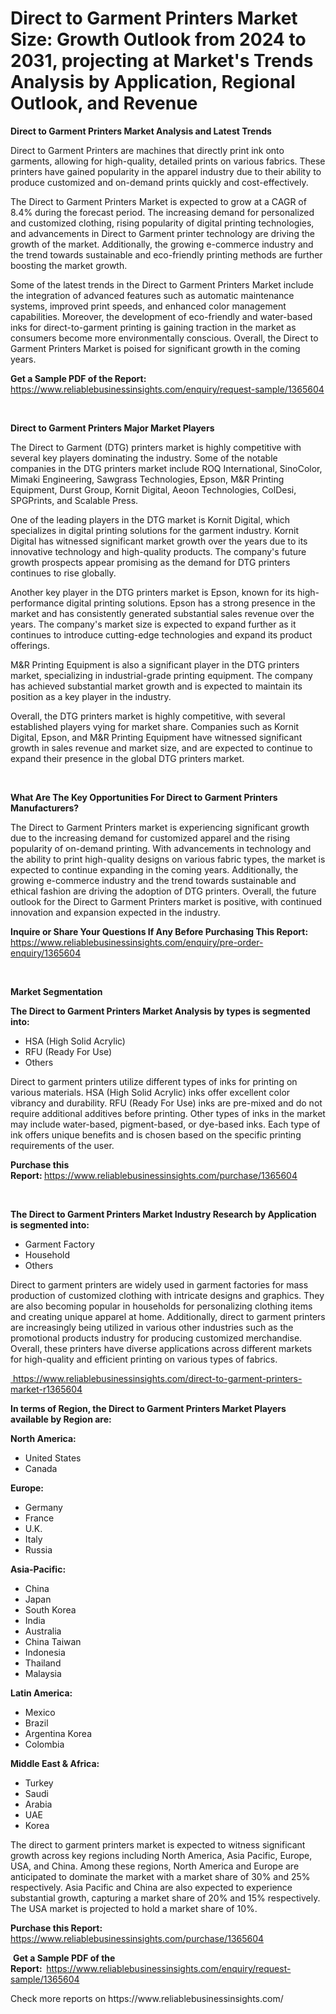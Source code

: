 <p><h1>Direct to Garment Printers Market Size: Growth Outlook from 2024 to 2031, projecting at Market's Trends Analysis by Application, Regional Outlook, and Revenue</h1></p><p><strong>Direct to Garment Printers Market Analysis and Latest Trends</strong></p>
<p><p>Direct to Garment Printers are machines that directly print ink onto garments, allowing for high-quality, detailed prints on various fabrics. These printers have gained popularity in the apparel industry due to their ability to produce customized and on-demand prints quickly and cost-effectively.</p><p>The Direct to Garment Printers Market is expected to grow at a CAGR of 8.4% during the forecast period. The increasing demand for personalized and customized clothing, rising popularity of digital printing technologies, and advancements in Direct to Garment printer technology are driving the growth of the market. Additionally, the growing e-commerce industry and the trend towards sustainable and eco-friendly printing methods are further boosting the market growth.</p><p>Some of the latest trends in the Direct to Garment Printers Market include the integration of advanced features such as automatic maintenance systems, improved print speeds, and enhanced color management capabilities. Moreover, the development of eco-friendly and water-based inks for direct-to-garment printing is gaining traction in the market as consumers become more environmentally conscious. Overall, the Direct to Garment Printers Market is poised for significant growth in the coming years.</p></p>
<p><strong>Get a Sample PDF of the Report:&nbsp;</strong> <a href="https://www.reliablebusinessinsights.com/enquiry/request-sample/1365604">https://www.reliablebusinessinsights.com/enquiry/request-sample/1365604</a></p>
<p>&nbsp;</p>
<p><strong>Direct to Garment Printers Major Market Players</strong></p>
<p><p>The Direct to Garment (DTG) printers market is highly competitive with several key players dominating the industry. Some of the notable companies in the DTG printers market include ROQ International, SinoColor, Mimaki Engineering, Sawgrass Technologies, Epson, M&R Printing Equipment, Durst Group, Kornit Digital, Aeoon Technologies, ColDesi, SPGPrints, and Scalable Press.</p><p>One of the leading players in the DTG market is Kornit Digital, which specializes in digital printing solutions for the garment industry. Kornit Digital has witnessed significant market growth over the years due to its innovative technology and high-quality products. The company's future growth prospects appear promising as the demand for DTG printers continues to rise globally.</p><p>Another key player in the DTG printers market is Epson, known for its high-performance digital printing solutions. Epson has a strong presence in the market and has consistently generated substantial sales revenue over the years. The company's market size is expected to expand further as it continues to introduce cutting-edge technologies and expand its product offerings.</p><p>M&R Printing Equipment is also a significant player in the DTG printers market, specializing in industrial-grade printing equipment. The company has achieved substantial market growth and is expected to maintain its position as a key player in the industry.</p><p>Overall, the DTG printers market is highly competitive, with several established players vying for market share. Companies such as Kornit Digital, Epson, and M&R Printing Equipment have witnessed significant growth in sales revenue and market size, and are expected to continue to expand their presence in the global DTG printers market.</p></p>
<p>&nbsp;</p>
<p><strong>What Are The Key Opportunities For Direct to Garment Printers Manufacturers?</strong></p>
<p><p>The Direct to Garment Printers market is experiencing significant growth due to the increasing demand for customized apparel and the rising popularity of on-demand printing. With advancements in technology and the ability to print high-quality designs on various fabric types, the market is expected to continue expanding in the coming years. Additionally, the growing e-commerce industry and the trend towards sustainable and ethical fashion are driving the adoption of DTG printers. Overall, the future outlook for the Direct to Garment Printers market is positive, with continued innovation and expansion expected in the industry.</p></p>
<p><strong>Inquire or Share Your Questions If Any Before Purchasing This Report:</strong> <a href="https://www.reliablebusinessinsights.com/enquiry/pre-order-enquiry/1365604">https://www.reliablebusinessinsights.com/enquiry/pre-order-enquiry/1365604</a></p>
<p>&nbsp;</p>
<p><strong>Market Segmentation</strong></p>
<p><strong>The Direct to Garment Printers Market Analysis by types is segmented into:</strong></p>
<p><ul><li>HSA (High Solid Acrylic)</li><li>RFU (Ready For Use)</li><li>Others</li></ul></p>
<p><p>Direct to garment printers utilize different types of inks for printing on various materials. HSA (High Solid Acrylic) inks offer excellent color vibrancy and durability. RFU (Ready For Use) inks are pre-mixed and do not require additional additives before printing. Other types of inks in the market may include water-based, pigment-based, or dye-based inks. Each type of ink offers unique benefits and is chosen based on the specific printing requirements of the user.</p></p>
<p><strong>Purchase this Report:&nbsp;</strong><a href="https://www.reliablebusinessinsights.com/purchase/1365604">https://www.reliablebusinessinsights.com/purchase/1365604</a></p>
<p>&nbsp;</p>
<p><strong>The Direct to Garment Printers Market Industry Research by Application is segmented into:</strong></p>
<p><ul><li>Garment Factory</li><li>Household</li><li>Others</li></ul></p>
<p><p>Direct to garment printers are widely used in garment factories for mass production of customized clothing with intricate designs and graphics. They are also becoming popular in households for personalizing clothing items and creating unique apparel at home. Additionally, direct to garment printers are increasingly being utilized in various other industries such as the promotional products industry for producing customized merchandise. Overall, these printers have diverse applications across different markets for high-quality and efficient printing on various types of fabrics.</p></p>
<p><a href="https://www.reliablebusinessinsights.com/direct-to-garment-printers-market-r1365604">&nbsp;https://www.reliablebusinessinsights.com/direct-to-garment-printers-market-r1365604</a></p>
<p><strong>In terms of Region, the Direct to Garment Printers Market Players available by Region are:</strong></p>
<p>
    <p> <strong> North America: </strong>
        <ul>
            <li>United States</li>
            <li>Canada</li>
        </ul>
        </p> 
    <p> <strong> Europe: </strong>
        <ul>
            <li>Germany</li>
            <li>France</li>
            <li>U.K.</li>
            <li>Italy</li>
            <li>Russia</li>
        </ul>
        </p> 
    <p> <strong> Asia-Pacific: </strong>
        <ul>
            <li>China</li>
            <li>Japan</li>
            <li>South Korea</li>
            <li>India</li>
            <li>Australia</li>
            <li>China Taiwan</li>
            <li>Indonesia</li>
            <li>Thailand</li>
            <li>Malaysia</li>
        </ul>
        </p> 
    <p> <strong> Latin America: </strong>
        <ul>
            <li>Mexico</li>
            <li>Brazil</li>
            <li>Argentina Korea</li>
            <li>Colombia</li>
        </ul>
        </p> 
    <p> <strong> Middle East & Africa: </strong>
        <ul>
            <li>Turkey</li>
            <li>Saudi</li>
            <li>Arabia</li>
            <li>UAE</li>
            <li>Korea</li>
        </ul>
    </p>
    </p>
<p><p>The direct to garment printers market is expected to witness significant growth across key regions including North America, Asia Pacific, Europe, USA, and China. Among these regions, North America and Europe are anticipated to dominate the market with a market share of 30% and 25% respectively. Asia Pacific and China are also expected to experience substantial growth, capturing a market share of 20% and 15% respectively. The USA market is projected to hold a market share of 10%.</p></p>
<p><strong>Purchase this Report: </strong><a href="https://www.reliablebusinessinsights.com/purchase/1365604">https://www.reliablebusinessinsights.com/purchase/1365604</a></p>
<p>&nbsp;<strong>Get a Sample PDF of the Report:&nbsp;&nbsp;</strong><a href="https://www.reliablebusinessinsights.com/enquiry/request-sample/1365604">https://www.reliablebusinessinsights.com/enquiry/request-sample/1365604</a></p>
<p><strong></strong></p>
<p>Check more reports on https://www.reliablebusinessinsights.com/</p>